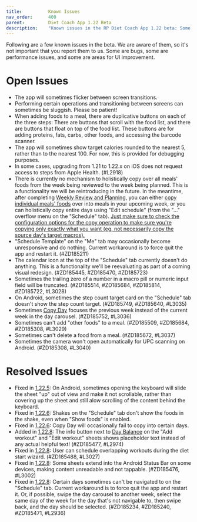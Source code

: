 ```yaml
---
title:          Known Issues
nav_order:      400
parent:         Diet Coach App 1.22 Beta
description:    "Known issues in the RP Diet Coach App 1.22 beta: Some are bugs, some are performance issues, and some are areas for UI improvement."
---
```


Following are a few known issues in the beta. We are aware of them, so it's not important that you report them to us. Some are bugs, some are performance issues, and some are areas for UI improvement.

# Open Issues

* The app will sometimes flicker between screen transitions.
* Performing certain operations and transitioning between screens can sometimes be sluggish. Please be patient!
* When adding foods to a meal, there are duplicative buttons on each of the three steps: There are buttons that scroll with the food list, and there are buttons that float on top of the food list. These buttons are for adding proteins, fats, carbs, other foods, and accessing the barcode scanner.
* The app will sometimes show target calories rounded to the nearest 5, rather than to the nearest 100. For now, this is provided for debugging purposes.
* In some cases, upgrading from 1.21 to 1.22.x on iOS does not request access to steps from Apple Health. (#L2918)
* There is currently no mechanism to holistically copy over all meals' foods from the week being reviewed to the week being planned. This is a functionality we will be reintroducing in the future. In the meantime, after completing [Weekly Review and Planning](/docs/diet-coach-app/1.22-beta/features/weekly-review-and-weekly-planning/), you can either [copy individual meals' foods](/docs/diet-coach-app/1.22-beta/features/copy-foods/) over into meals in your upcoming week, or you can holistically copy entire days using "Edit schedule" (from the "..." overflow menu on the "Schedule" tab). [Just make sure to check the configuration options for the copy operation to make sure you're copying only exactly what you want (eg, not necessarily copy the source day's target macros).](/docs/diet-coach-app/1.22-beta/features/copy-day/#copy-foods-in-meals:~:text=If%20you%20want%20to%20copy%20over%20meals%20from%20a%20previous%20week%20to%20the%20current%20week%20while%20preserving%20the%20RP%20algorithm%E2%80%99s%20calorie%20and%20macro%20recommendations)
* "Schedule Template" on the "Me" tab may occasionally become unresponsive and do nothing. Current workaround is to force quit the app and restart it. (#ZD185211)
* The calendar icon at the top of the "Schedule" tab currently doesn't do anything. This is a functionality we'll be reevaluating as part of a coming visual redesign. (#ZD185445, #ZD185470, #ZD185723)
* Sometimes the trailing zero of a number in a macro pill or numeric input field will be truncated. (#ZD185514, #ZD185684, #ZD185814, #ZD185722, #L3028)
* On Android, sometimes the step count target card on the "Schedule" tab doesn't show the step count target. (#ZD185749, #ZD185640, #L3035)
* Sometimes [Copy Day](/docs/diet-coach-app/1.22-beta/features/copy-day/) focuses the previous week instead of the current week in the day carousel. (#ZD185752, #L3036)
* Sometimes can't add "other foods" to a meal. (#ZD185509, #ZD185684, #ZD185308, #L3029)
* Sometimes can't delete a food from a meal. (#ZD185672, #L3037)
* Sometimes the camera won't open automatically for UPC scanning on Android. (#ZD185308, #L3040)


# Resolved Issues

* Fixed in [1.22.5](/docs/diet-coach-app/1.22-beta/release-notes/#1225-2025-02-13): On Android, sometimes opening the keyboard will slide the sheet "up" out of view and make it not scrollable, rather than covering up the sheet and still alow scrolling of the content behind the keyboard.
* Fixed in [1.22.6](/docs/diet-coach-app/1.22-beta/release-notes/#1226-2025-02-14): Shakes on the "Schedule" tab don't show the foods in the shake, even when "Show foods" is enabled.
* Fixed in [1.22.6](/docs/diet-coach-app/1.22-beta/release-notes/#1226-2025-02-14): Copy Day will occasionally fail to copy into certain days.
* Added in [1.22.8](/docs/diet-coach-app/1.22-beta/release-notes/#1228-2025-02-17): The info button next to [Day Balance](https://docs.rpstrength.com/docs/diet-coach-app/1.22-beta/features/day-balance/) on the "Add workout" and "Edit workout" sheets shows placeholder text instead of any actual helpful text! (#ZD185477, #L2974)
* Fixed in [1.22.8](/docs/diet-coach-app/1.22-beta/release-notes/#1228-2025-02-17): User can schedule overlapping workouts during the diet start wizard. (#ZD185488, #L3027)
* Fixed in [1.22.8](/docs/diet-coach-app/1.22-beta/release-notes/#1228-2025-02-17): Some sheets extend into the Android Status Bar on some devices, making content unreadable and not tappable. (#ZD185476, #L3002)
* Fixed in [1.22.8](/docs/diet-coach-app/1.22-beta/release-notes/#1228-2025-02-17): Certain days sometimes can't be navigated to on the "Schedule" tab. Current workaround is to force quit the app and restart it. Or, if possible, swipe the day carousel to another week, select the same day of the week for the day that's not navigable to, then swipe back, and the day should be selected. (#ZD185234, #ZD185240, #ZD185471, #L2936)